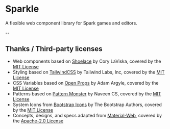 # Sparkle

A flexible web component library for Spark games and editors.

--

## Thanks / Third-party licenses

- Web components based on [Shoelace](https://shoelace.style) by Cory LaViska, covered by the [MIT License](https://github.com/shoelace-style/shoelace/blob/next/LICENSE.md)
- Styling based on [TailwindCSS](https://tailwindcss.com) by Tailwind Labs, Inc, covered by the [MIT License](https://github.com/tailwindlabs/tailwindcss/blob/master/LICENSE)
- CSS Variables based on [Open Props](https://open-props.style) by Adam Argyle, covered by the [MIT License](https://github.com/argyleink/open-props/blob/main/LICENSE)
- Patterns based on [Pattern Monster](https://pattern.monster) by Naveen CS, covered by the [MIT License](https://github.com/catchspider2002/svelte-svg-patterns/blob/master/LICENSE.md)
- System Icons from [Bootstrap Icons](https://icons.getbootstrap.com) by The Bootstrap Authors, covered by the [MIT License](https://github.com/twbs/icons/blob/main/LICENSE)
- Concepts, designs, and specs adapted from [Material-Web](https://github.com/material-components/material-web), covered by the [Apache-2.0 License](https://github.com/material-components/material-web/blob/master/LICENSE)